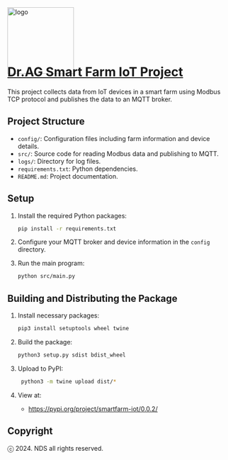 
<img src="smartfarm_iot/images/drag-logo.png" alt="logo" width="150" height="150" style="margin-bottom: -60px;">

[//]: # (![LOGO]&#40;./drag-logo.png&#41;)

# [Dr.AG Smart Farm IoT Project](http://www.doctor-ag.com/)

This project collects data from IoT devices in a smart farm using Modbus TCP protocol and publishes the data to an MQTT broker.

## Project Structure

- `config/`: Configuration files including farm information and device details.
- `src/`: Source code for reading Modbus data and publishing to MQTT.
- `logs/`: Directory for log files.
- `requirements.txt`: Python dependencies.
- `README.md`: Project documentation.

## Setup

1. Install the required Python packages:
    ```bash
    pip install -r requirements.txt
    ```

2. Configure your MQTT broker and device information in the `config` directory.

3. Run the main program:
    ```bash
    python src/main.py
    ```
   
## Building and Distributing the Package

1. Install necessary packages:
    ```bash
    pip3 install setuptools wheel twine
    ```

2. Build the package:
    ```bash
    python3 setup.py sdist bdist_wheel
    ```
   
3. Upload to PyPI:
    ```bash
     python3 -m twine upload dist/*
    ```
4. View at:
   - https://pypi.org/project/smartfarm-iot/0.0.2/
   

## Copyright

ⓒ 2024. NDS all rights reserved.

